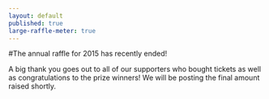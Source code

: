 ```yaml
---
layout: default
published: true
large-raffle-meter: true
--- 
```



#The annual raffle for 2015 has recently ended!

A big thank you goes out to all of our supporters who bought tickets as well as congratulations to the prize winners!
We will be posting the final amount raised shortly.